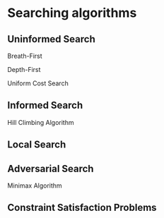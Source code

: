 # Searching algorithms

## Uninformed Search
Breath-First 

Depth-First 

Uniform Cost Search


## Informed Search
Hill Climbing Algorithm
## Local Search

## Adversarial Search

Minimax Algorithm

## Constraint Satisfaction Problems
